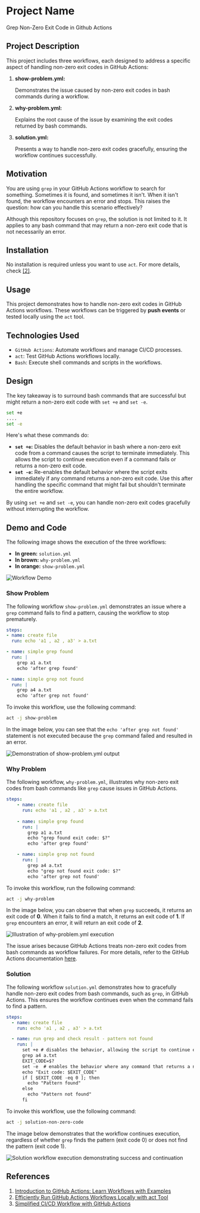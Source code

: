 <h1>Project Name</h1>
Grep Non-Zero Exit Code in Github Actions


<h2>Project Description</h2>
<p>This project includes three workflows, each designed to address a specific aspect of handling non-zero exit codes in GitHub Actions:</p>
<ol>
    <li>
        <b>show-problem.yml:</b>
        <p>Demonstrates the issue caused by non-zero exit codes in bash commands during a workflow.</p>
    </li>
    <li>
        <b>why-problem.yml:</b>
        <p>Explains the root cause of the issue by examining the exit codes returned by bash commands.</p>
    </li>
    <li>
        <b>solution.yml:</b>
        <p>Presents a way to handle non-zero exit codes gracefully, ensuring the workflow continues successfully.</p>
    </li>
</ol>

<h2>Motivation</h2>
<p>
    You are using <code>grep</code> in your GitHub Actions workflow to search for something. 
    Sometimes it is found, and sometimes it isn't. When it isn't found, 
    the workflow encounters an error and stops. This raises the question: how can you handle this scenario effectively?
</p>
<p>
    Although this repository focuses on <code>grep</code>, the solution is not limited to it. 
    It applies to any bash command that may return a non-zero exit code that is not necessarily an error.
</p>

<h2>Installation</h2>
<p>
    No installation is required unless you want to use <code>act</code>. 
    For more details, check <a href="#ref2">[2]</a>.
</p>

<h2>Usage</h2>
<p>
    This project demonstrates how to handle non-zero exit codes in GitHub Actions workflows. 
    These workflows can be triggered by <b>push events</b> or tested locally using the <code>act</code> tool.
</p>


<h2>Technologies Used</h2>
<ul>
    <li><code>GitHub Actions</code>: Automate workflows and manage CI/CD processes.</li>
    <li><code>act</code>: Test GitHub Actions workflows locally.</li>
    <li><code>Bash</code>: Execute shell commands and scripts in the workflows.</li>
</ul>

<!-- 
<h2>Design</h2>
The key takeaway is to surround bash commands that are successful but might return a non-zero exit code with <code>set +e</code> and <code>set -e</code>.

```bash
set +e
.... 
set -e
``` -->

<h2>Design</h2>
<p>
    The key takeaway is to surround bash commands that are successful but might return a non-zero exit code with 
    <code>set +e</code> and <code>set -e</code>.
</p>

```bash
set +e
....
set -e
```

<p>
    Here's what these commands do:
</p>
<ul>
    <li>
        <b><code>set +e</code>:</b> Disables the default behavior in bash where a non-zero exit code 
        from a command causes the script to terminate immediately. This allows the script to continue execution 
        even if a command fails or returns a non-zero exit code.
    </li>
    <li>
        <b><code>set -e</code>:</b> Re-enables the default behavior where the script exits immediately 
        if any command returns a non-zero exit code. Use this after handling the specific command that might 
        fail but shouldn't terminate the entire workflow.
    </li>
</ul>

<p>
    By using <code>set +e</code> and <code>set -e</code>, you can handle non-zero exit codes gracefully 
    without interrupting the workflow.
</p>


<h2>Demo and Code</h2>
<p>
    The following image shows the execution of the three workflows:
</p>
<ul>
    <li><b>In green:</b> <code>solution.yml</code></li>
    <li><b>In brown:</b> <code>why-problem.yml</code></li>
    <li><b>In orange:</b> <code>show-problem.yml</code></li>
</ul>
<img src="./figs/demo.png" alt="Workflow Demo" />

<h3>Show Problem</h3>
<p>
    The following workflow <code>show-problem.yml</code> demonstrates an issue where a <code>grep</code> command 
    fails to find a pattern, causing the workflow to stop prematurely.
</p>

```yml
steps:
- name: create file
  run: echo 'a1 , a2 , a3' > a.txt

- name: simple grep found
  run: |
    grep a1 a.txt
    echo 'after grep found'

- name: simple grep not found
  run: | 
    grep a4 a.txt  
    echo 'after grep not found'
```
<p>
    To invoke this workflow, use the following command:
</p>

```bash
act -j show-problem
```

<p>
    In the image below, you can see that the <code>echo 'after grep not found'</code> statement is 
    not executed because the <code>grep</code> command failed and resulted in an error.
</p>

<img src="./figs/show-problem.png" alt="Demonstration of show-problem.yml output" />



<h3>Why Problem</h3>
<p>
    The following workflow, <code>why-problem.yml</code>, illustrates why non-zero exit codes from bash commands 
    like <code>grep</code> cause issues in GitHub Actions.
</p>

```yml
steps:
    - name: create file
      run: echo 'a1 , a2 , a3' > a.txt
  
    - name: simple grep found
      run: |
        grep a1 a.txt
        echo "grep found exit code: $?"
        echo 'after grep found'

    - name: simple grep not found
      run: | 
        grep a4 a.txt  
        echo "grep not found exit code: $?"
        echo 'after grep not found'
```

<p>
    To invoke this workflow, run the following command:
</p>

```bash
act -j why-problem
```

<p>
    In the image below, you can observe that when <code>grep</code> succeeds, it returns an exit code of <b>0</b>.
    When it fails to find a match, it returns an exit code of <b>1</b>. If <code>grep</code> encounters an error, 
    it will return an exit code of <b>2</b>.
</p>

<img src="./figs/why-problem.png" alt="Illustration of why-problem.yml execution" />

<p>
    The issue arises because GitHub Actions treats non-zero exit codes from bash commands as workflow failures. 
    For more details, refer to the GitHub Actions documentation 
    <a href="https://docs.github.com/en/actions/writing-workflows/workflow-syntax-for-github-actions?form=MG0AV3#exit-codes-and-error-action-preference">here</a>.
</p>



<h3>Solution</h3>
<p>
    The following workflow <code>solution.yml</code> demonstrates how to gracefully handle non-zero exit codes 
    from bash commands, such as <code>grep</code>, in GitHub Actions. This ensures the workflow continues 
    even when the command fails to find a pattern.
</p>

```yml
steps:
  - name: create file
    run: echo 'a1 , a2 , a3' > a.txt

  - name: run grep and check result - pattern not found
    run: |
      set +e # disables the behavior, allowing the script to continue executing even if a command returns a non-zero exit code
      grep a4 a.txt
      EXIT_CODE=$?
      set -e  # enables the behavior where any command that returns a non-zero exit code will cause the script to exit immediately. 
      echo "Exit code: $EXIT_CODE"
      if [ $EXIT_CODE -eq 0 ]; then
        echo "Pattern found"
      else
        echo "Pattern not found"
      fi
```

<p>
    To invoke this workflow, use the following command:
</p>

```bash
act -j solution-non-zero-code
```

<p>
    The image below demonstrates that the workflow continues execution, regardless of whether 
    <code>grep</code> finds the pattern (exit code 0) or does not find the pattern (exit code 1).
</p>

<img src="./figs/solution.png" alt="Solution workflow execution demonstrating success and continuation" />


<h2>References</h2>
<ol>
    <li id="ref1">
        <a href="https://youtu.be/x239z6DdE0A?si=NTRMaF2Ks0XaNPmX" target="_blank">
            Introduction to GitHub Actions: Learn Workflows with Examples
        </a>
    </li>
    <li id="ref2">
        <a href="https://youtu.be/Mir-uLSQmwA?si=L5ifG_pulM3Aq9RY" target="_blank">
            Efficiently Run GitHub Actions Workflows Locally with act Tool
        </a>
    </li>
    <li id="ref3">
        <a href="https://youtu.be/sEBGmPZh75U?si=xu7VVvGSfUYjuxcd" target="_blank">
            Simplified CI/CD Workflow with GitHub Actions
        </a>
    </li>
</ol>

